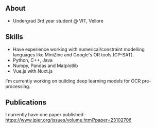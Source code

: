 ## About
* Undergrad 3rd year student @ VIT, Vellore

## Skills
* Have experience working with numerical/constraint modelling languages like MiniZinc and Google's OR tools (CP-SAT).
* Python, C++, Java
* Numpy, Pandas and Matplotlib
* Vue.js with Nuxt.js


I'm currently working on building deep learning models for OCR pre-processing. 

## Publications
I currently have one paper published - https://www.jpier.org/issues/volume.html?paper=23102706 




<!--
**Pradyumnak777/pradyumnak777** is a ✨ _special_ ✨ repository because its `README.md` (this file) appears on your GitHub profile.

Here are some ideas to get you started:

- 🔭 I’m currently working on ...
- 🌱 I’m currently learning ...
- 👯 I’m looking to collaborate on ...
- 🤔 I’m looking for help with ...
- 💬 Ask me about ...
- 📫 How to reach me: ...
- 😄 Pronouns: ...
- ⚡ Fun fact: ...
-->
